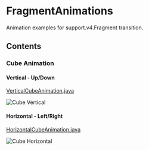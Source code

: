 # FragmentAnimations
Animation examples for support.v4.Fragment transition.

## Contents

### Cube Animation

#### Vertical - Up/Down

[VerticalCubeAnimation.java](https://github.com/kakajika/FragmentAnimations/blob/master/app/src/main/java/com/labo/kaji/fragmentanimations/VerticalCubeAnimation.java)

![Cube Vertical](https://raw.githubusercontent.com/wiki/kakajika/FragmentAnimations/images/cube_vertical.gif)

#### Horizontal - Left/Right

[HorizontalCubeAnimation.java](https://github.com/kakajika/FragmentAnimations/blob/master/app/src/main/java/com/labo/kaji/fragmentanimations/HorizontalCubeAnimation.java)

![Cube Horizontal](https://raw.githubusercontent.com/wiki/kakajika/FragmentAnimations/images/cube_horizontal.gif)
